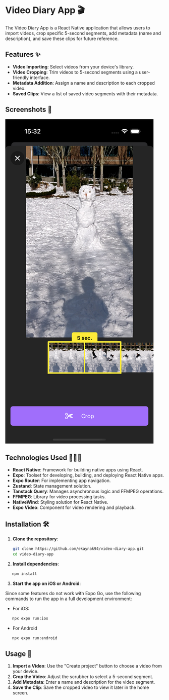 # Video Diary App 🎬

The Video Diary App is a React Native application that allows users to import videos, crop specific 5-second segments, add metadata (name and description), and save these clips for future reference.

## Features ✨

- **Video Importing**: Select videos from your device's library.
- **Video Cropping**: Trim videos to 5-second segments using a user-friendly interface.
- **Metadata Addition**: Assign a name and description to each cropped video.
- **Saved Clips**: View a list of saved video segments with their metadata.

## Screenshots 📸

![App Screenshot](./assets/images/screenshot.png)

## Technologies Used 🧑🏻‍💻

- **React Native**: Framework for building native apps using React.
- **Expo**: Toolset for developing, building, and deploying React Native apps.
- **Expo Router**: For implementing app navigation.
- **Zustand**: State management solution.
- **Tanstack Query**: Manages asynchronous logic and FFMPEG operations.
- **FFMPEG**: Library for video processing tasks.
- **NativeWind**: Styling solution for React Native.
- **Expo Video**: Component for video rendering and playback.

## Installation 🛠️

1. **Clone the repository**:

   ```bash
   git clone https://github.com/ekaynak94/video-diary-app.git
   cd video-diary-app
   ```

2. **Install dependencies**:

```bash
   npm install
```

3. **Start the app on iOS or Android**:

Since some features do not work with Expo Go, use the following commands to run the app in a full development environment:

- For iOS:

```bash
   npx expo run:ios
```

- For Android

```bash
   npx expo run:android
```

## Usage 📱

1. **Import a Video**: Use the "Create project" button to choose a video from your device.
2. **Crop the Video**: Adjust the scrubber to select a 5-second segment.
3. **Add Metadata**: Enter a name and description for the video segment.
4. **Save the Clip**: Save the cropped video to view it later in the home screen.
